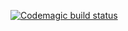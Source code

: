 [![Codemagic build status](https://api.codemagic.io/apps/62d300cb726fce97fccf84a3/62d300cb726fce97fccf84a2/status_badge.svg)](https://codemagic.io/apps/62d300cb726fce97fccf84a3/62d300cb726fce97fccf84a2/latest_build)
